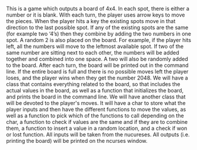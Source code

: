 This is a game which outputs a board of 4x4. In each spot, there is either a number or it is blank. With each turn, the player uses arrow keys to move the pieces. When the player hits a key the existing spots move in that direction to the last possible spot. If any of the existing spots are the same (for example two ‘4’s) then they combine by adding the two numbers in one spot. A random 2  is also placed on the board. 
For example, if the player hits left, all the numbers will move to the leftmost available spot. If two of the same number are sitting next to each other, the numbers will be added together and combined into one space. A two will also be randomly added to the board.
After each turn, the board will be printed out in the command line. 
If the entire board is full and there is no possible moves left the player loses, and the player wins when they get the number 2048.
We will have a class that contains everything related to the board, so that includes the actual values in the board, as well as a function that initializes the board, and prints the board in the command line.
We will have another class that will be devoted to the player's moves. It will have a char to store what the player inputs and then have the different functions to move the values, as well as a function to pick which of the functions to call depending on the char, a function to check if values are the same and if they are to combine them, a function to insert a value in a random location, and a check if won or lost function.
All inputs will be taken from the nucureses. All outputs (i.e. printing the board) will be printed on the ncurses window.

